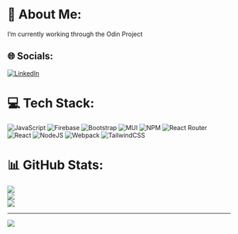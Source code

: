<!-- <a href="https://github.com/crono628">
  <img  src="https://github-readme-stats.vercel.app/api?username=crono628&count_private=true&hide=contribs,prs,issues&theme=tokyonight" />
</a>
<br>
<a href="https://github.com/crono628">
  <img  src="https://github-readme-stats.vercel.app/api/top-langs/?username=crono628&theme=tokyonight" />
</a>
<br> -->

<!--
**crono628/crono628** is a ✨ _special_ ✨ repository because its `README.md` (this file) appears on your GitHub profile.

Here are some ideas to get you started:
- 🔭 I’m currently working on ...
- 🌱 I’m currently learning ...
- 👯 I’m looking to collaborate on ...
- 🤔 I’m looking for help with ...
- 💬 Ask me about ...
- 📫 How to reach me: ...
- 😄 Pronouns: ...
- ⚡ Fun fact: ...

-->

# 💫 About Me:
I’m currently working through the Odin Project


## 🌐 Socials:
[![LinkedIn](https://img.shields.io/badge/LinkedIn-%230077B5.svg?logo=linkedin&logoColor=white)](https://linkedin.com/in/http://linkedin.com/in/michael-desantis-761947236) 

# 💻 Tech Stack:
![JavaScript](https://img.shields.io/badge/javascript-%23323330.svg?style=plastic&logo=javascript&logoColor=%23F7DF1E) ![Firebase](https://img.shields.io/badge/firebase-%23039BE5.svg?style=plastic&logo=firebase) ![Bootstrap](https://img.shields.io/badge/bootstrap-%23563D7C.svg?style=plastic&logo=bootstrap&logoColor=white) ![MUI](https://img.shields.io/badge/MUI-%230081CB.svg?style=plastic&logo=material-ui&logoColor=white) ![NPM](https://img.shields.io/badge/NPM-%23000000.svg?style=plastic&logo=npm&logoColor=white) ![React Router](https://img.shields.io/badge/React_Router-CA4245?style=plastic&logo=react-router&logoColor=white) ![React](https://img.shields.io/badge/react-%2320232a.svg?style=plastic&logo=react&logoColor=%2361DAFB) ![NodeJS](https://img.shields.io/badge/node.js-6DA55F?style=plastic&logo=node.js&logoColor=white) ![Webpack](https://img.shields.io/badge/webpack-%238DD6F9.svg?style=plastic&logo=webpack&logoColor=black) ![TailwindCSS](https://img.shields.io/badge/tailwindcss-%2338B2AC.svg?style=plastic&logo=tailwind-css&logoColor=white)
# 📊 GitHub Stats:
![](https://github-readme-stats.vercel.app/api?username=crono628&theme=dark&hide_border=false&include_all_commits=true&count_private=true)<br/>
![](https://github-readme-streak-stats.herokuapp.com/?user=crono628&theme=dark&hide_border=false)<br/>
![](https://github-readme-stats.vercel.app/api/top-langs/?username=crono628&theme=dark&hide_border=false&include_all_commits=true&count_private=true&layout=compact)

---
[![](https://visitcount.itsvg.in/api?id=HERE&icon=0&color=0)](https://visitcount.itsvg.in)
